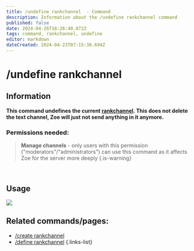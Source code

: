 ```yaml
---
title: /undefine rankchannel  - Command
description: Information about the /undefine rankchannel command
published: false
date: 2024-04-26T16:26:40.872Z
tags: command, rankchannel, undefine
editor: markdown
dateCreated: 2024-04-23T07:15:30.694Z
---
```


# /undefine rankchannel
## Information
**This command undefines the current [rankchannel](/en/features/rankchannel). This does not delete the text channel, Zoe will just not send anything in it anymore.**<br>

### Permissions needed:
>**Manage channels** - only users with this permission ("moderators"/"administrators") can use this command as it affects Zoe for the server more deeply {.is-warning}

<br>

## Usage
![](/new_undefine_rankchannel.gif)[]()
<br>
 
## Related commands/pages:
-   [/create rankchannel](/en/commands/rankchannel/create)
-   [/define rankchannel](/en/commands/rankchannel/define) 
{.links-list}